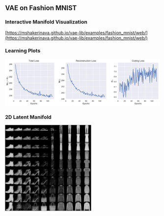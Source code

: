 ## VAE on Fashion MNIST

### Interactive Manifold Visualization

[https://mshakerinava.github.io/vae-lib/examples/fashion_mnist/web/](https://mshakerinava.github.io/vae-lib/examples/fashion_mnist/web/)

### Learning Plots

![plot_loss](plot_loss.svg)

### 2D Latent Manifold

![manifold](manifold.png)
